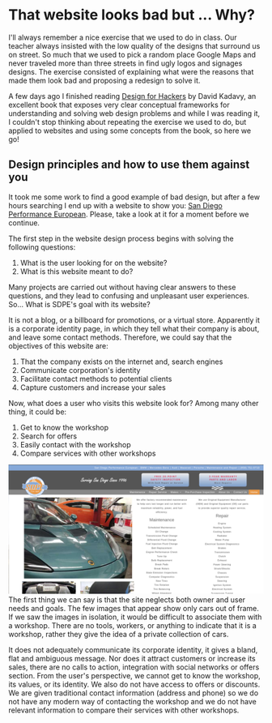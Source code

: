 # That website looks bad but ... Why?

I'll always remember a nice exercise that we used to do in class. Our teacher always insisted with the low quality of the designs that surround us on street. So much that we used to pick a random place Google Maps and never traveled more than three streets in find ugly logos and signages designs. The exercise consisted of explaining what were the reasons that made them look bad and proposing a redesign to solve it.

A few days ago I finished reading [Design for Hackers](https://www.oreilly.com/library/view/design-for-hackers/9781119998952/) by David Kadavy, an excellent book that exposes very clear conceptual frameworks for understanding and solving web design problems and while I was reading it, I couldn't stop thinking about repeating the exercise we used to do, but applied to websites and using some concepts from the book, so here we go! 

## Design principles and how to use them against you

It took me some work to find a good example of bad design, but after a few hours searching I end up with a website to show you: [San Diego Performance European](https://sdpeuro.com). Please, take a look at it for a moment before we continue.

The first step in the website design process begins with solving the following questions:

1. What is the user looking for on the website?
3. What is this website meant to do?

Many projects are carried out without having clear answers to these questions, and they lead to confusing and unpleasant user experiences. So... What is SDPE's goal with its website?

It is not a blog, or a billboard for promotions, or a virtual store. Apparently it is a corporate identity page, in which they tell what their company is about, and leave some contact methods. Therefore, we could say that the objectives of this website are:

1. That the company exists on the internet and, search engines
2. Communicate corporation's identity
3. Facilitate contact methods to potential clients
4. Capture customers and increase your sales

Now, what does a user who visits this website look for? Among many other thing, it could be: 

1. Get to know the workshop
2. Search for offers
3. Easily contact with the workshop
4. Compare services with other workshops

![San Diego Performance European](https://raw.githubusercontent.com/BrianStefanovich/Personal-Site/BlogPost/content/blog/sdpeuro.png)
The first thing we can say is that the site neglects both owner and user needs and goals. The few images that appear show only cars out of frame. If we saw the images in isolation, it would be difficult to associate them with a workshop. There are no tools, workers, or anything to indicate that it is a workshop, rather they give the idea of ​​a private collection of cars.

It does not adequately communicate its corporate identity, it gives a bland, flat and ambiguous message. Nor does it attract customers or increase its sales, there are no calls to action, integration with social networks or offers section. From the user's perspective, we cannot get to know the workshop, its values, or its identity. We also do not have access to offers or discounts. We are given traditional contact information (address and phone) so we do not have any modern way of contacting the workshop and we do not have relevant information to compare their services with other workshops.
<!--stackedit_data:
eyJoaXN0b3J5IjpbNjE1NjYwNDE0XX0=
-->